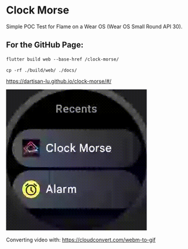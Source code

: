 # Clock Morse

Simple POC Test for Flame on a Wear OS (Wear OS Small Round API 30).


## For the GitHub Page:

```shell
flutter build web --base-href /clock-morse/
```

```shell
cp -rf ./build/web/ ./docs/
```

https://dartisan-lu.github.io/clock-morse/#/

![](https://github.com/dartisan-lu/clock-morse/blob/master/docs/record.gif)

Converting video with: https://cloudconvert.com/webm-to-gif
